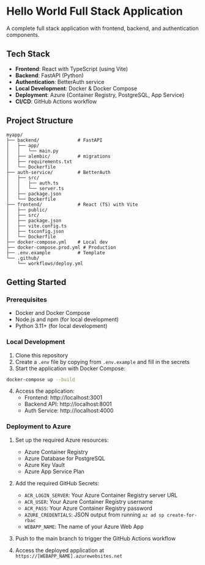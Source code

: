# Hello World Full Stack Application

A complete full stack application with frontend, backend, and authentication components.

## Tech Stack

- **Frontend**: React with TypeScript (using Vite)
- **Backend**: FastAPI (Python)
- **Authentication**: BetterAuth service
- **Local Development**: Docker & Docker Compose
- **Deployment**: Azure (Container Registry, PostgreSQL, App Service)
- **CI/CD**: GitHub Actions workflow

## Project Structure

```
myapp/
├── backend/              # FastAPI
│   ├── app/
│   │   └── main.py
│   ├── alembic/          # migrations
│   ├── requirements.txt
│   └── Dockerfile
├── auth-service/         # BetterAuth
│   ├── src/
│   │   ├── auth.ts
│   │   └── server.ts
│   ├── package.json
│   └── Dockerfile
├── frontend/             # React (TS) with Vite
│   ├── public/
│   ├── src/
│   ├── package.json
│   ├── vite.config.ts
│   ├── tsconfig.json
│   └── Dockerfile
├── docker-compose.yml    # Local dev
├── docker-compose.prod.yml # Production
├── .env.example          # Template
└── .github/
    └── workflows/deploy.yml
```

## Getting Started

### Prerequisites

- Docker and Docker Compose
- Node.js and npm (for local development)
- Python 3.11+ (for local development)

### Local Development

1. Clone this repository
2. Create a `.env` file by copying from `.env.example` and fill in the secrets
3. Start the application with Docker Compose:

```bash
docker-compose up --build
```

4. Access the application:
   - Frontend: http://localhost:3001
   - Backend API: http://localhost:8001
   - Auth Service: http://localhost:4000

### Deployment to Azure

1. Set up the required Azure resources:
   - Azure Container Registry
   - Azure Database for PostgreSQL
   - Azure Key Vault
   - Azure App Service Plan

2. Add the required GitHub Secrets:
   - `ACR_LOGIN_SERVER`: Your Azure Container Registry server URL
   - `ACR_USER`: Your Azure Container Registry username
   - `ACR_PASS`: Your Azure Container Registry password
   - `AZURE_CREDENTIALS`: JSON output from running `az ad sp create-for-rbac`
   - `WEBAPP_NAME`: The name of your Azure Web App

3. Push to the main branch to trigger the GitHub Actions workflow

4. Access the deployed application at `https://[WEBAPP_NAME].azurewebsites.net`